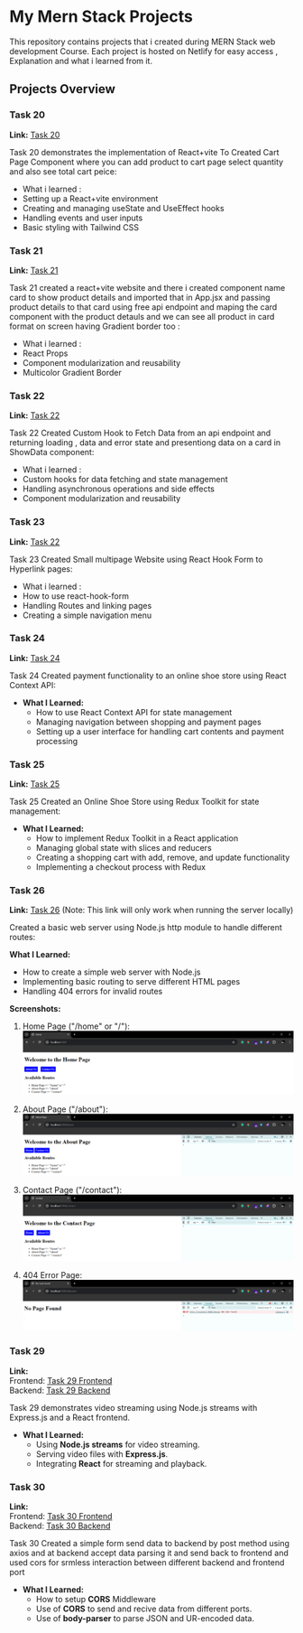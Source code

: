 # My Mern Stack Projects

This repository contains projects that i created during MERN Stack web development Course. Each project is hosted on Netlify for easy access , Explanation and what i learned from it.

## Projects Overview

### Task 20

**Link:** [Task 20](https://task20-by-shreyas.netlify.app)

Task 20 demonstrates the implementation of React+vite To Created Cart Page Component where you can add product to cart page select quantity and also see total cart peice:

- What i learned :
- Setting up a React+vite environment
- Creating and managing useState and UseEffect hooks
- Handling events and user inputs
- Basic styling with Tailwind CSS

### Task 21

**Link:** [Task 21](https://task21-by-shreyas.netlify.app)

Task 21 created a react+vite website and there i created component name card to show product details and imported that in App.jsx and passing product details to that card using free api endpoint and maping the card component with the product detauls and we can see all product in card format on screen having Gradient border too :

- What i learned :
- React Props
- Component modularization and reusability
- Multicolor Gradient Border 

### Task 22

**Link:** [Task 22](https://task22-by-shreyas.netlify.app)

Task 22 Created Custom Hook to Fetch Data from an api endpoint and returning loading , data and error state and presentiong data on a card in ShowData component:

- What i learned :
- Custom hooks for data fetching and state management
- Handling asynchronous operations and side effects
- Component modularization and reusability

### Task 23

**Link:** [Task 22](https://task23-by-shreyas.netlify.app)

Task 23 Created Small multipage Website using React Hook Form to Hyperlink pages:

- What i learned :
- How to use react-hook-form
- Handling Routes and linking pages
- Creating a simple navigation menu 

### Task 24

**Link:** [Task 24](https://task34-by-shreyas.netlify.app)

Task 24 Created payment functionality to an online shoe store using React Context API:

- **What I Learned:**
  - How to use React Context API for state management
  - Managing navigation between shopping and payment pages
  - Setting up a user interface for handling cart contents and payment processing



### Task 25

**Link:** [Task 25](https://task25-by-shreyas.netlify.app/)

Task 25 Created an Online Shoe Store using Redux Toolkit for state management:

- **What I Learned:**
   - How to implement Redux Toolkit in a React application
   - Managing global state with slices and reducers
   - Creating a shopping cart with add, remove, and update functionality
   - Implementing a checkout process with Redux


### Task 26

**Link:** [Task 26](http://localhost:3000) (Note: This link will only work when running the server locally)

Created a basic web server using Node.js http module to handle different routes:

**What I Learned:**
- How to create a simple web server with Node.js
- Implementing basic routing to serve different HTML pages
- Handling 404 errors for invalid routes

**Screenshots:**
1. Home Page ("/home" or "/"):
   ![Home Page](/Task26/routes%20images/Home.png)

2. About Page ("/about"):
   ![About Page](/Task26/routes%20images/About.png)

3. Contact Page ("/contact"):
   ![Contact Page](/Task26/routes%20images/contact.png)

4. 404 Error Page:
   ![404 Error Page](/Task26/routes%20images/not_found.png)


### Task 29

**Link:**  
Frontend: [Task 29 Frontend](https://video-stream-frontend-lmzd59dg7.vercel.app)  
Backend: [Task 29 Backend](https://video-stream-backend-six.vercel.app)

Task 29 demonstrates video streaming using Node.js streams with Express.js and a React frontend.

- **What I Learned:**
  - Using **Node.js streams** for video streaming.
  - Serving video files with **Express.js**.
  - Integrating **React** for streaming and playback.


### Task 30

**Link:**  
Frontend: [Task 30 Frontend](https://cors-form-frontend.vercel.app/)  
Backend: [Task 30 Backend](https://cors-form-backend.vercel.app/)

Task 30 Created a simple form send data to backend by post method using axios and at backend accept data parsing it and send back to frontend and used cors for srmless interaction between different backend and frontend port  

- **What I Learned:**
  - How to setup **CORS** Middleware 
  - Use of **CORS** to send and recive data from different ports.
  - Use of **body-parser** to parse JSON and UR-encoded data.